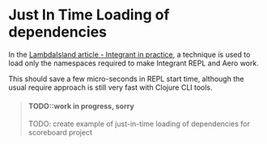 # Just In Time Loading of dependencies

In the [LambdaIsland article - Integrant in practice](https://lambdaisland.com/blog/2019-12-11-advent-of-parens-11-integrant-in-practice), a technique is used to load only the namespaces required to make Integrant REPL and Aero work.

This should save a few micro-seconds in REPL start time, although the usual require approach is still very fast with Clojure CLI tools.

> #### TODO::work in progress, sorry
> TODO: create example of just-in-time loading of dependencies for scoreboard project
